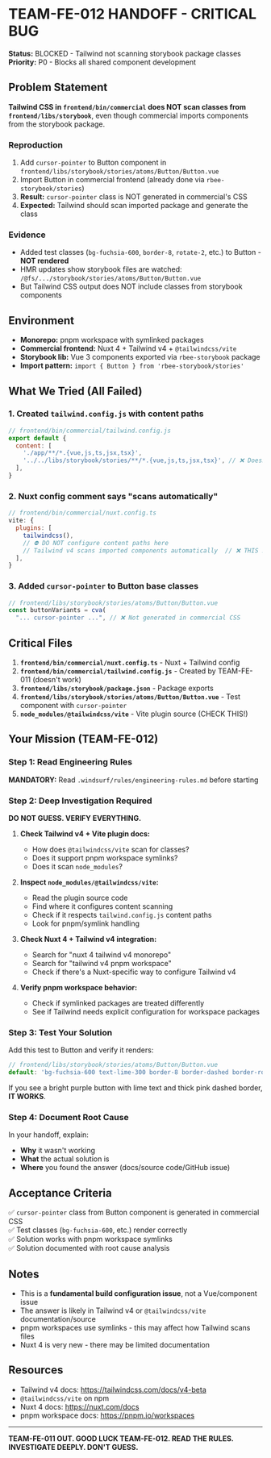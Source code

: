 # TEAM-FE-012 HANDOFF - CRITICAL BUG

**Status:** BLOCKED - Tailwind not scanning storybook package classes  
**Priority:** P0 - Blocks all shared component development

## Problem Statement

**Tailwind CSS in `frontend/bin/commercial` does NOT scan classes from `frontend/libs/storybook`**, even though commercial imports components from the storybook package.

### Reproduction

1. Add `cursor-pointer` to Button component in `frontend/libs/storybook/stories/atoms/Button/Button.vue`
2. Import Button in commercial frontend (already done via `rbee-storybook/stories`)
3. **Result:** `cursor-pointer` class is NOT generated in commercial's CSS
4. **Expected:** Tailwind should scan imported package and generate the class

### Evidence

- Added test classes (`bg-fuchsia-600`, `border-8`, `rotate-2`, etc.) to Button - **NOT rendered**
- HMR updates show storybook files are watched: `/@fs/.../storybook/stories/atoms/Button/Button.vue`
- But Tailwind CSS output does NOT include classes from storybook components

## Environment

- **Monorepo:** pnpm workspace with symlinked packages
- **Commercial frontend:** Nuxt 4 + Tailwind v4 + `@tailwindcss/vite`
- **Storybook lib:** Vue 3 components exported via `rbee-storybook` package
- **Import pattern:** `import { Button } from 'rbee-storybook/stories'`

## What We Tried (All Failed)

### 1. Created `tailwind.config.js` with content paths
```js
// frontend/bin/commercial/tailwind.config.js
export default {
  content: [
    './app/**/*.{vue,js,ts,jsx,tsx}',
    '../../libs/storybook/stories/**/*.{vue,js,ts,jsx,tsx}', // ❌ Doesn't work
  ],
}
```

### 2. Nuxt config comment says "scans automatically"
```js
// frontend/bin/commercial/nuxt.config.ts
vite: {
  plugins: [
    tailwindcss(),
    // ⛔ DO NOT configure content paths here
    // Tailwind v4 scans imported components automatically  // ❌ THIS IS A LIE
  ],
}
```

### 3. Added `cursor-pointer` to Button base classes
```js
// frontend/libs/storybook/stories/atoms/Button/Button.vue
const buttonVariants = cva(
  "... cursor-pointer ...", // ❌ Not generated in commercial CSS
```

## Critical Files

1. **`frontend/bin/commercial/nuxt.config.ts`** - Nuxt + Tailwind config
2. **`frontend/bin/commercial/tailwind.config.js`** - Created by TEAM-FE-011 (doesn't work)
3. **`frontend/libs/storybook/package.json`** - Package exports
4. **`frontend/libs/storybook/stories/atoms/Button/Button.vue`** - Test component with `cursor-pointer`
5. **`node_modules/@tailwindcss/vite`** - Vite plugin source (CHECK THIS!)

## Your Mission (TEAM-FE-012)

### Step 1: Read Engineering Rules
**MANDATORY:** Read `.windsurf/rules/engineering-rules.md` before starting

### Step 2: Deep Investigation Required

**DO NOT GUESS. VERIFY EVERYTHING.**

1. **Check Tailwind v4 + Vite plugin docs:**
   - How does `@tailwindcss/vite` scan for classes?
   - Does it support pnpm workspace symlinks?
   - Does it scan `node_modules`?

2. **Inspect `node_modules/@tailwindcss/vite`:**
   - Read the plugin source code
   - Find where it configures content scanning
   - Check if it respects `tailwind.config.js` content paths
   - Look for pnpm/symlink handling

3. **Check Nuxt 4 + Tailwind v4 integration:**
   - Search for "nuxt 4 tailwind v4 monorepo"
   - Search for "tailwind v4 pnpm workspace"
   - Check if there's a Nuxt-specific way to configure Tailwind v4

4. **Verify pnpm workspace behavior:**
   - Check if symlinked packages are treated differently
   - See if Tailwind needs explicit configuration for workspace packages

### Step 3: Test Your Solution

Add this test to Button and verify it renders:
```js
// frontend/libs/storybook/stories/atoms/Button/Button.vue
default: 'bg-fuchsia-600 text-lime-300 border-8 border-dashed border-rose-500'
```

If you see a bright purple button with lime text and thick pink dashed border, **IT WORKS**.

### Step 4: Document Root Cause

In your handoff, explain:
- **Why** it wasn't working
- **What** the actual solution is
- **Where** you found the answer (docs/source code/GitHub issue)

## Acceptance Criteria

✅ `cursor-pointer` class from Button component is generated in commercial CSS  
✅ Test classes (`bg-fuchsia-600`, etc.) render correctly  
✅ Solution works with pnpm workspace symlinks  
✅ Solution documented with root cause analysis  

## Notes

- This is a **fundamental build configuration issue**, not a Vue/component issue
- The answer is likely in Tailwind v4 or `@tailwindcss/vite` documentation/source
- pnpm workspaces use symlinks - this may affect how Tailwind scans files
- Nuxt 4 is very new - there may be limited documentation

## Resources

- Tailwind v4 docs: https://tailwindcss.com/docs/v4-beta
- `@tailwindcss/vite` on npm
- Nuxt 4 docs: https://nuxt.com/docs
- pnpm workspace docs: https://pnpm.io/workspaces

---

**TEAM-FE-011 OUT. GOOD LUCK TEAM-FE-012. READ THE RULES. INVESTIGATE DEEPLY. DON'T GUESS.**
